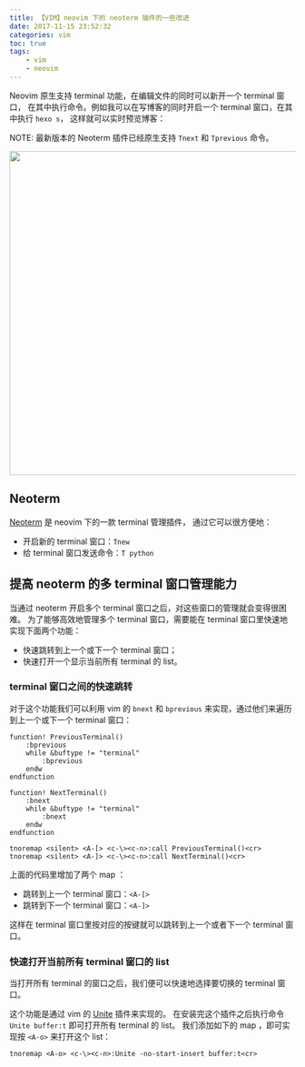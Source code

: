 ```yaml
---
title: 【VIM】neovim 下的 neoterm 插件的一些改进
date: 2017-11-15 23:52:32
categories: vim
toc: true
tags:
    - vim
    - neovim
---
```


Neovim 原生支持 terminal 功能，在编辑文件的同时可以新开一个 terminal 窗口，
在其中执行命令。例如我可以在写博客的同时开启一个 terminal 窗口，在其中执行 `hexo s`，
这样就可以实时预览博客：

NOTE: 最新版本的 Neoterm 插件已经原生支持 `Tnext` 和 `Tprevious` 命令。

<!--more-->

<img src="http://on2hdrotz.bkt.clouddn.com/blog/1510762631758.png" width="570"/>

## Neoterm

[Neoterm](https://github.com/kassio/neoterm) 是 neovim 下的一款 terminal 管理插件，
通过它可以很方便地：

- 开启新的 terminal 窗口：`Tnew`
- 给 terminal 窗口发送命令：`T python`

## 提高 neoterm 的多 terminal 窗口管理能力

当通过 neoterm 开启多个 terminal 窗口之后，对这些窗口的管理就会变得很困难。
为了能够高效地管理多个 terminal 窗口，需要能在 terminal 窗口里快速地实现下面两个功能：

- 快速跳转到上一个或下一个 terminal 窗口；
- 快速打开一个显示当前所有 terminal 的 list。

### terminal 窗口之间的快速跳转

对于这个功能我们可以利用 vim 的 `bnext` 和 `bprevious` 来实现，通过他们来遍历到上一个或下一个
terminal 窗口：

```vim
function! PreviousTerminal()
    :bprevious
    while &buftype != "terminal"
        :bprevious
    endw
endfunction

function! NextTerminal()
    :bnext
    while &buftype != "terminal"
        :bnext
    endw
endfunction

tnoremap <silent> <A-[> <c-\><c-n>:call PreviousTerminal()<cr>
tnoremap <silent> <A-]> <c-\><c-n>:call NextTerminal()<cr>
```

上面的代码里增加了两个 map ：

- 跳转到上一个 terminal 窗口：`<A-[>`
- 跳转到下一个 terminal 窗口：`<A-]>`

这样在 terminal 窗口里按对应的按键就可以跳转到上一个或者下一个 terminal 窗口。

### 快速打开当前所有 terminal 窗口的 list

当打开所有 terminal 的窗口之后，我们便可以快速地选择要切换的 terminal 窗口。

这个功能是通过 vim 的 [Unite](https://github.com/Shougo/unite.vim) 插件来实现的。
在安装完这个插件之后执行命令 `Unite buffer:t` 即可打开所有 terminal 的 list。
我们添加如下的 map ，即可实现按 `<A-o>` 来打开这个 list：

```vim
tnoremap <A-o> <c-\><c-n>:Unite -no-start-insert buffer:t<cr>
```
